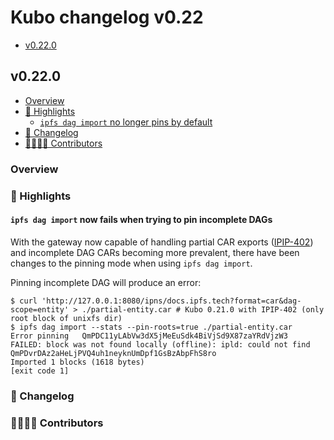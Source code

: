 # Kubo changelog v0.22

- [v0.22.0](#v0220)

## v0.22.0

- [Overview](#overview)
- [🔦 Highlights](#-highlights)
  - [`ipfs dag import` no longer pins by default](#ipfs-dag-import-no-longer-pins-by-default)
- [📝 Changelog](#-changelog)
- [👨‍👩‍👧‍👦 Contributors](#-contributors)

### Overview

### 🔦 Highlights

#### `ipfs dag import` now fails when trying to pin incomplete DAGs

With the gateway now capable of handling partial CAR exports
([IPIP-402](https://github.com/ipfs/specs/pull/402)) and incomplete DAG CARs
becoming more prevalent, there have been changes to the pinning mode when using
`ipfs dag import`.

Pinning incomplete DAG will produce an error:

```console
$ curl 'http://127.0.0.1:8080/ipns/docs.ipfs.tech?format=car&dag-scope=entity' > ./partial-entity.car # Kubo 0.21.0 with IPIP-402 (only root block of unixfs dir)
$ ipfs dag import --stats --pin-roots=true ./partial-entity.car
Error pinning	QmPDC11yLAbVw3dX5jMeEuSdk4BiVjSd9X87zaYRdVjzW3	FAILED: block was not found locally (offline): ipld: could not find QmPDvrDAz2aHeLjPVQ4uh1neyknUmDpf1GsBzAbpFhS8ro
Imported 1 blocks (1618 bytes)
[exit code 1]
```

### 📝 Changelog

### 👨‍👩‍👧‍👦 Contributors
